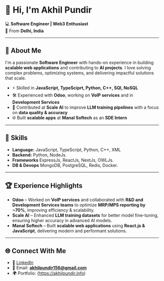 # 👋 Hi, I'm Akhil Pundir  

💻 **Software Engineer | Web3 Enthusiast**  
📍 From **Delhi, India**  

---

## 🚀 About Me  
I'm a passionate **Software Engineer** with hands-on experience in building **scalable web applications** and contributing to **AI projects**. I love solving complex problems, optimizing systems, and delivering impactful solutions that scale.  

- ⚡ Skilled in **JavaScript, TypeSciprt, Python, C++, SQl, NoSQL**  
- 🛠️ Experienced with **Odoo**, working on **VoIP services** and in **Development Services**  
- 🤖 Contributed at **Scale AI** to improve **LLM training pipelines** with a focus on **data quality & accuracy**  
- 🌐 Built **scalable apps** at **Manal Softech** as an **SDE Intern**  

---

## 🧩 Skills  
- **Language:** JavaScript, TypeScript, Python, C++, XML  
- **Backend:** Python, NodeJs.
- **Frameworks** ExpressJs, ReactJs, NextJs, OWLJs.
- **DB & Devops** MongoDB, PostgreSQL, Redis, Docker.
---

## 🏆 Experience Highlights  
- **Odoo** – Worked on **VoIP services** and collaborated with **R&D and Development Services teams** to optimize **MRP/MPS reporting by ~70%**, improving efficiency & scalability.  
- **Scale AI** – Enhanced **LLM training datasets** for better model fine-tuning, ensuring higher accuracy in advanced AI models.  
- **Manal Softech** – Built **scalable web applications** using **React.js & JavaScript**, delivering modern and performant solutions.  

---

## 🌐 Connect With Me  
- 💼 [LinkedIn](https://www.linkedin.com/in/akhil-pundir/)  
- 📧 Email: **akhilpundir156@gmail.com**  
- 🌍 Portfolio: (https://akhilpundir.info)
